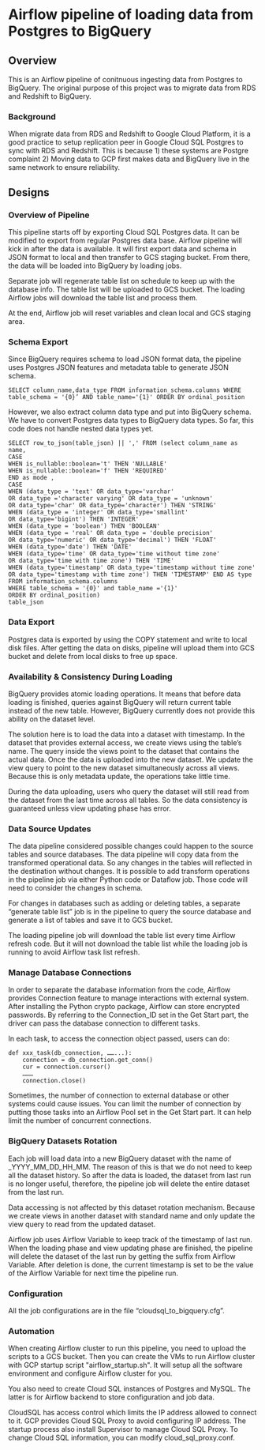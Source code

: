 # Airflow pipeline of loading data from Postgres to BigQuery
## Overview
This is an Airflow pipeline of conitnuous ingesting data from Postgres to BigQuery. The original purpose of this project was to migrate data from RDS and Redshift to BigQuery.

### Background
When migrate data from RDS and Redshift to Google Cloud Platform, it is a good practice to setup replication peer in Google Cloud SQL Postgres to sync with RDS and Redshift. This is because 1) these systems are Postgre complaint 2) Moving data to GCP first makes data and BigQuery live in the same network to ensure reliability.

## Designs
### Overview of Pipeline
This pipeline starts off by exporting Cloud SQL Postgres data. It can be modified to export from regular Postgres data base. Airflow pipeline will kick in after the data is available. It will first export data and schema in JSON format to local and then transfer to GCS staging bucket. From there, the data will be loaded into BigQuery by loading jobs.

Separate job will regenerate table list on schedule to keep up with the database info. The table list will be uploaded to GCS bucket. The loading Airflow jobs will download the table list and process them.

At the end, Airflow job will reset variables and clean local and GCS staging area.

### Schema Export
Since BigQuery requires schema to load JSON format data, the pipeline uses Postgres JSON features and metadata table to generate JSON schema.
```
SELECT column_name,data_type FROM information_schema.columns WHERE table_schema = '{0}’ AND table_name='{1}' ORDER BY ordinal_position
```
However, we also extract column data type and put into BigQuery schema. We have to convert Postgres data types to BigQuery data types. So far, this code does not handle nested data types yet.
```
SELECT row_to_json(table_json) || ',' FROM (select column_name as name,
CASE
WHEN is_nullable::boolean='t' THEN 'NULLABLE'
WHEN is_nullable::boolean='f' THEN 'REQUIRED'
END as mode ,
CASE
WHEN (data_type = 'text' OR data_type='varchar'
OR data_type ='character varying' OR data_type = 'unknown'
OR data_type='char' OR data_type='character') THEN 'STRING'
WHEN (data_type = 'integer' OR data_type='smallint'
OR data_type='bigint') THEN 'INTEGER'
WHEN (data_type = 'boolean') THEN 'BOOLEAN'
WHEN (data_type = 'real' OR data_type = 'double precision'
OR data_type='numeric' OR data_type='decimal') THEN 'FLOAT'
WHEN (data_type='date') THEN 'DATE'
WHEN (data_type='time' OR data_type='time without time zone'
OR data_type='time with time zone') THEN 'TIME'
WHEN (data_type='timestamp' OR data_type='timestamp without time zone' OR data_type='timestamp with time zone') THEN 'TIMESTAMP' END AS type
FROM information_schema.columns
WHERE table_schema = '{0}' and table_name ='{1}'
ORDER BY ordinal_position)
table_json
```

### Data Export
Postgres data is exported by using the COPY statement and write to local disk files. After getting the data on disks, pipeline will upload them into GCS bucket and delete from local disks to free up space.

### Availability & Consistency During Loading
BigQuery provides atomic loading operations. It means that before data loading is finished, queries against BigQuery will return current table instead of the new table. However, BigQuery currently does not provide this ability on the dataset level.

The solution here is to load the data into a dataset with timestamp. In the dataset that provides external access, we create views using the table’s name. The query inside the views point to the dataset that contains the actual data. Once the data is uploaded into the new dataset. We update the view query to point to the new dataset simultaneously across all views. Because this is only metadata update, the operations take little time.

During the data uploading, users who query the dataset will still read from the dataset from the last time across all tables. So the data consistency is guaranteed unless view updating phase has error.

### Data Source Updates
The data pipeline considered possible changes could happen to the source tables and source databases. The data pipeline will copy data from the transformed operational data. So any changes in the tables will reflected in the destination without changes. It is possible to add transform operations in the pipeline job via either Python code or Dataflow job. Those code will need to consider the changes in schema.

For changes in databases such as adding or deleting tables, a separate “generate table list” job is in the pipeline to query the source database and generate a list of tables and save it to GCS bucket.

The loading pipeline job will download the table list every time Airflow refresh code. But it will not download the table list while the loading job is running to avoid Airflow task list refresh.

### Manage Database Connections
In order to separate the database information from the code, Airflow provides Connection feature to manage interactions with external system. After installing the Python crypto package, Airflow can store encrypted passwords. By referring to the Connection_ID set in the Get Start part, the driver can pass the database connection to different tasks.

In each task, to access the connection object passed, users can do:
```
def xxx_task(db_connection, ……...):
    connection = db_connection.get_conn()
    cur = connection.cursor()
    ………
    connection.close()
```

Sometimes, the number of connection to external database or other systems could cause issues. You can limit the number of connection by putting those tasks into an Airflow Pool set in the Get Start part. It can help limit the number of concurrent connections.

### BigQuery Datasets Rotation
Each job will load data into a new BigQuery dataset with the name of <Dataset Name>_YYYY_MM_DD_HH_MM. The reason of this is that we do not need to keep all the dataset history. So after the data is loaded, the dataset from last run is no longer useful, therefore, the pipeline job will delete the entire dataset from the last run.

Data accessing is not affected by this dataset rotation mechanism. Because we create views in another dataset with standard name and only update the view query to read from the updated dataset.

Airflow job uses Airflow Variable to keep track of the timestamp of last run. When the loading phase and view updating phase are finished, the pipeline will delete the dataset of the last run by getting the suffix from Airflow Variable. After deletion is done, the current timestamp is set to be the value of the Airflow Variable for next time the pipeline run.

### Configuration
All the job configurations are in the file “cloudsql_to_bigquery.cfg”.

### Automation
When creating Airflow cluster to run this pipeline, you need to upload the scripts to a GCS bucket. Then you can create the VMs to run Airflow cluster with GCP startup script "airflow_startup.sh". It will setup all the software environment and configure Airflow cluster for you.

You also need to create Cloud SQL instances of Postgres and MySQL. The latter is for Airflow backend to store configuration and job data. 

CloudSQL has access control which limits the IP address allowed to connect to it. GCP provides Cloud SQL Proxy to avoid configuring IP address. The startup process also install Supervisor to manage Cloud SQL Proxy. To change Cloud SQL information, you can modify cloud_sql_proxy.conf.
